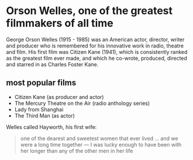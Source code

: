 # Orson Welles, one of the greatest filmmakers of all time

George Orson Welles (1915 - 1985) was an American actor, director, writer and producer who is remembered for his innovative work in radio, theatre and film.
His first film was Citizen Kane (1941), which is consistently ranked as the greatest film ever made, and which he co-wrote, produced, directed and starred in as Charles Foster Kane. 

## most popular films

* Citizen Kane (as producer and actor)
* The Mercury Theatre on the Air (radio anthology series)
* Lady from Shanghai 
* The Third Man (as actor)

Welles called Hayworth, his first wife:
> one of the dearest and sweetest women that ever lived 
> … and we were a long time together —
> I was lucky enough to have been with her longer 
> than any of the other men in her life

